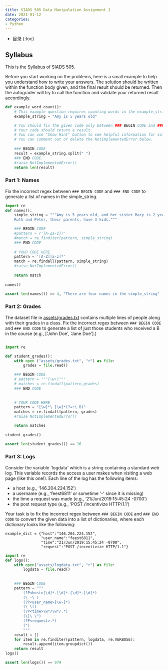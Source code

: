 ```yaml
---
title: SIADS 505 Data Manipulation Assignment 1
date: 2021-01-12
categories: 
- Python
---
```

* 目录
{:toc}

## Syllabus
This is the [Syllabus](https://github.com/alisongh/alisongh.github.io/blob/main/assets/501.pdf) of SIADS 505.

Before you start working on the problems, here is a small example to help you understand how to write your answers. The solution should be written within the function body given, and the final result should be returned. Then the autograder will try to call the function and validate your returned result accordingly. 

```python
def example_word_count():
    # This example question requires counting words in the example_string below.
    example_string = "Amy is 5 years old"

    # You should fix the given code only between ### BEGIN CODE and ### END CODE. 
    # Your code should return a result. 
    # You can use "Show Hint" button to see helpful information for solving problems.    
    # You can comment out or delete the NotImplementedError below.
    
    ### BEGIN CODE 
    result = example_string.split(" ")
    ### END CODE 
    #raise NotImplementedError()
    return len(result)
 ```
 
### Part 1: Names
Fix the incorrect regex between `### BEGIN CODE` and `### END CODE` to generate a list of names in the simple_string.

```python
import re
def names():
    simple_string = """Amy is 5 years old, and her sister Mary is 2 years old. 
    Ruth and Peter, their parents, have 3 kids."""

    ### BEGIN CODE  
    #pattern = r'[A-Za-z]?'
    #match = re.finditer(pattern, simple_string)
    ### END CODE  
    
    # YOUR CODE HERE
    pattern = '[A-Z][a-z]*'
    match = re.findall(pattern, simple_string)
    #raise NotImplementedError()
    
    return match
    
names()
```

```python
assert len(names()) == 4, "There are four names in the simple_string"
```

### Part 2: Grades
The dataset file in [assets/grades.txt](assets/grades.txt) contains multiple lines of people along with their grades in a class. Fix the incorrect regex between `### BEGIN CODE` and `### END CODE` to generate a list of just those students who received a B in the course (e.g., \[\'John Doe\', \'Jane Doe\'\].)

```python

import re

def student_grades():
    with open ("assets/grades.txt", "r") as file:
        grades = file.read()

    ### BEGIN CODE
    # pattern = """(\w+)"""
    # matches = re.findall(pattern,grades)
    ### END CODE
        
        
    # YOUR CODE HERE
    pattern = "[\w]*\ [\w]*(?=:\ B)"
    matches = re.findall(pattern, grades)
    #raise NotImplementedError()

    return matches  
    
student_grades()
```

```python
assert len(student_grades()) == 16
```

### Part 3: Logs
Consider the variable 'logdata' which is a string containing a standard web log. This variable records the access a user makes when visiting a web page (like this one!). Each line of the log has the following items: 

* a host (e.g., ‘146.204.224.152’) 
* a username (e.g., ‘feest6811’ or sometime '-' since it is missing) 
* the time a request was made (e.g., ‘21/Jun/2019:15:45:24 -0700’) 
* the post request type (e.g., ‘POST /incentivize HTTP/1.1’)

Your task is to fix the incorrect regex between `### BEGIN CODE` and `### END CODE` to convert the given data into a list of dictionaries, where each dictionary looks like the following:

```
example_dict = {"host":"146.204.224.152",
                "user_name":"feest6811",
                "time":"21/Jun/2019:15:45:24 -0700",
                "request":"POST /incentivize HTTP/1.1"}
```

```python
import re
def logs():
    with open("assets/logdata.txt", "r") as file:
        logdata = file.read()
    
        
    ### BEGIN CODE    
    pattern = """
        (?P<host>[\d]*.[\d]*.[\d]*.[\d]*)
        (\ -\ )
        (?P<user_name>[\w-]*)
        (\ \[)
        (?P<time>\w*/\w*/.*)
        (\]\ \")
        (?P<request>.*)
        (")
        """
    result = []
    for item in re.finditer(pattern, logdata, re.VERBOSE):
        result.append(item.groupdict())
    return result
logs()
```

```python
assert len(logs()) == 979
```
